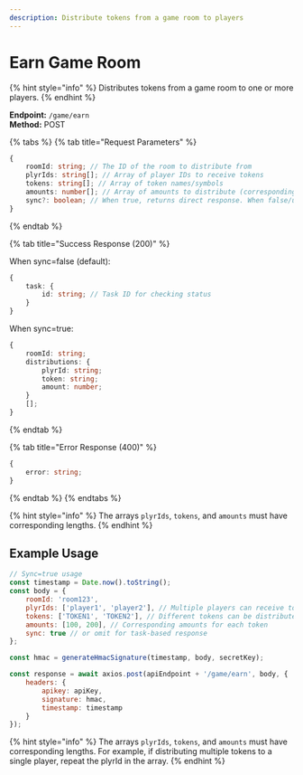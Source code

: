 ```yaml
---
description: Distribute tokens from a game room to players
---
```


# Earn Game Room

{% hint style="info" %} Distributes tokens from a game room to one or more players. {% endhint %}

**Endpoint:** `/game/earn`  
**Method:** POST

{% tabs %} {% tab title="Request Parameters" %}

```typescript
{
    roomId: string; // The ID of the room to distribute from
    plyrIds: string[]; // Array of player IDs to receive tokens
    tokens: string[]; // Array of token names/symbols
    amounts: number[]; // Array of amounts to distribute (corresponding to tokens array)
    sync?: boolean; // When true, returns direct response. When false/undefined, returns a task ID for polling status
}
```

{% endtab %}

{% tab title="Success Response (200)" %}

When sync=false (default):

```typescript
{
    task: {
        id: string; // Task ID for checking status
    }
}
```

When sync=true:

```typescript
{
    roomId: string;
    distributions: {
        plyrId: string;
        token: string;
        amount: number;
    }
    [];
}
```

{% endtab %}

{% tab title="Error Response (400)" %}

```typescript
{
    error: string;
}
```

{% endtab %} {% endtabs %}

{% hint style="info" %} The arrays `plyrIds`, `tokens`, and `amounts` must have corresponding lengths. {% endhint %}

## Example Usage

```javascript
// Sync=true usage
const timestamp = Date.now().toString();
const body = {
    roomId: 'room123',
    plyrIds: ['player1', 'player2'], // Multiple players can receive tokens
    tokens: ['TOKEN1', 'TOKEN2'], // Different tokens can be distributed
    amounts: [100, 200], // Corresponding amounts for each token
    sync: true // or omit for task-based response
};

const hmac = generateHmacSignature(timestamp, body, secretKey);

const response = await axios.post(apiEndpoint + '/game/earn', body, {
    headers: {
        apikey: apiKey,
        signature: hmac,
        timestamp: timestamp
    }
});
```

{% hint style="info" %} The arrays `plyrIds`, `tokens`, and `amounts` must have corresponding lengths. For example, if distributing multiple tokens to a single player, repeat the plyrId in the array. {% endhint %}
